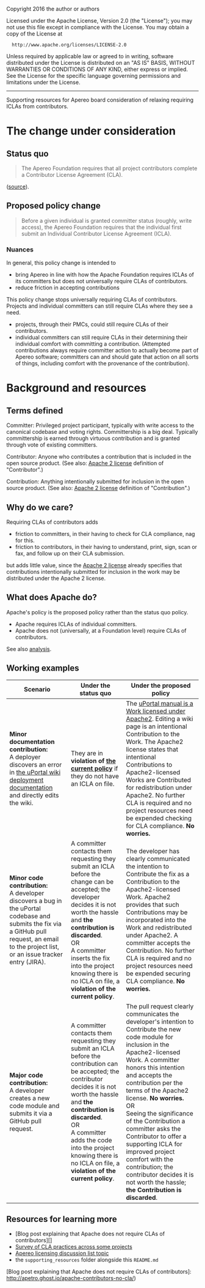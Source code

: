 Copyright 2016 the author or authors

  Licensed under the Apache License, Version 2.0 (the "License");
  you may not use this file except in compliance with the License.
  You may obtain a copy of the License at

      http://www.apache.org/licenses/LICENSE-2.0

  Unless required by applicable law or agreed to in writing, software
  distributed under the License is distributed on an "AS IS" BASIS,
  WITHOUT WARRANTIES OR CONDITIONS OF ANY KIND, either express or implied.
  See the License for the specific language governing permissions and
  limitations under the License.

-----

Supporting resources for Apereo board consideration of relaxing requiring ICLAs from contributors.

# The change under consideration

## Status quo

> The Apereo Foundation requires that all project contributors complete a Contributor License Agreement (CLA).

([source](https://www.apereo.org/licensing/agreements)).

## Proposed policy change

> Before a given individual is granted committer status (roughly, write access), the Apereo Foundation requires that the individual first submit an Individual Contributor License Agreement (ICLA).

### Nuances

In general, this policy change is intended to 

* bring Apereo in line with how the Apache Foundation requires ICLAs of its committers but does not universally require CLAs of contributors.
* reduce friction in accepting contributions

This policy change stops universally requiring CLAs of contributors. Projects and individual committers can still require CLAs where they see a need.

* projects, through their PMCs, could still require CLAs of their contributors.
* individual committers can still require CLAs in their determining their individual comfort with committing a contribution. (Attempted contributions always require committer action to actually become part of Apereo software; committers can and should gate that action on all sorts of things, including comfort with the provenance of the contribution).

# Background and resources

## Terms defined

Committer: Privileged project participant, typically with write access to the canonical codebase and voting rights. Committership is a big deal. Typically committership is earned through virtuous contribution and is granted through vote of existing committers.

Contributor: Anyone who contributes a contribution that is included in the open source product. (See also: [Apache 2 license][] definition of "Contributor".)

Contribution: Anything intentionally submitted for inclusion in the open source product. (See also: [Apache 2 license][] definition of "Contribution".)

## Why do we care?

Requiring CLAs of contributors adds

* friction to committers, in their having to check for CLA compliance, nag for this.
* friction to contributors, in their having to understand, print, sign, scan or fax, and follow up on their CLA submission.

but adds little value, since the [Apache 2 license][] already specifies that contributions intentionally submitted for inclusion in the work may be distributed under the Apache 2 license.

## What does Apache do?

Apache's policy is the proposed policy rather than the status quo policy.

* Apache requires ICLAs of individual committers.
* Apache does not (universally, at a Foundation level) require CLAs of contributors.

See also [analysis](http://apetro.ghost.io/apache-contributors-no-cla/).

## Working examples

| Scenario  | Under the status quo | Under the proposed policy |
|---|---|---|
| **Minor documentation contribution:**<br> A deployer discovers an error in [the uPortal wiki deployment documentation][UPM43 Building and Deploying uPortal] and directly edits the wiki.  | They are in **violation of [the current policy][licensing stance for uPortal manual 3.2 and later]** if they do not have an ICLA on file. |  The [uPortal manual is a Work licensed under Apache2][licensing stance for uPortal manual 3.2 and later].  Editing a wiki page is an intentional Contribution to the Work. The Apache2 license states that intentional Contributions to Apache2-licensed Works are Contributed for redistribution under Apache2. No further CLA is required and no project resources need be expended checking for CLA compliance. **No worries.** |
| **Minor code contribution:**<br> A developer discovers a bug in the uPortal codebase and submits the fix via a GitHub pull request, an email to the project list, or an issue tracker entry (JIRA). | A committer contacts them requesting they submit an ICLA before the change can be accepted; the developer decides it is not worth the hassle and **the contribution is discarded**. <br>OR<br> A committer inserts the fix into the project knowing there is no ICLA on file, a **violation of the current policy**. | The developer has clearly communicated the intention to Contribute the fix as a Contribution to the Apache2-licensed Work. Apache2 provides that such Contributions may be incorporated into the Work and redistributed under Apache2. A committer accepts the Contribution. No further CLA is required and no project resources need be expended securing CLA compliance. **No worries.** |
| **Major code contribution:**<br> A developer creates a new code module and submits it via a GitHub pull request. | A committer contacts them requesting they submit an ICLA before the contribution can be accepted; the contributor decides it is not worth the hassle and **the contribution is discarded**. <br>OR<br> A committer adds the code into the project knowing there is no ICLA on file, a **violation of the current policy**. | The pull request clearly communicates the developer's intention to Contribute the new code module for inclusion in the Apache2-licensed Work. A committer honors this intention and accepts the contribution per the terms of the Apache2 license. **No worries.** <br>OR<br>Seeing the significance of the Contribution a committer asks the Contributor to offer a supporting ICLA for improved project comfort with the contribution; the contributor decides it is not worth the hassle; **the Contribution is discarded**. |

## Resources for learning more

* [Blog post explaining that Apache does not require CLAs of contributors][]
* [Survey of CLA practices across some projects][]
* [Apereo licensing discussion list topic][]
* the `supporting_resources` folder alongside this `README.md`

[Apache 2 license]: http://www.apache.org/licenses/LICENSE-2.0

[licensing stance for uPortal manual 3.2 and later]: https://wiki.jasig.org/display/UPC/Documentation+Licensing
[UPM43 Building and Deploying uPortal]: https://wiki.jasig.org/display/UPM43/Building+and+Deploying+uPortal
[Survey of CLA practices across some projects]: http://apetro.ghost.io/cla-landscape/
[Apereo licensing discussion list topic]: https://groups.google.com/a/apereo.org/d/topic/licensing-discuss/c1puG3RKZcA/discussion
[Blog post explaining that Apache does not require CLAs of contributors]: http://apetro.ghost.io/apache-contributors-no-cla/)
